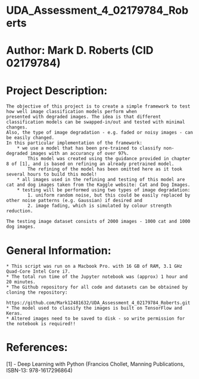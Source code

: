 # UDA_Assessment_4_02179784_Roberts
# Author: Mark D. Roberts (CID 02179784)

Project Description:
====================
    The objective of this project is to create a simple framework to test how well image classification models perform when
    presented with degraded images. The idea is that different classification models can be swapped-in/out and tested with minimal changes.
    Also, the type of image degradation - e.g. faded or noisy images - can be easily changed.
    In this particular implementation of the framework:
        * we use a model that has been pre-trained to classify non-degraded images with an accurancy of over 97%.
            This model was created using the guidance provided in chapter 8 of [1], and is based on refining an already pretrained model.
            The refining of the model has been omitted here as it took several hours to build this model!
        * all images used in the refining and testing of this model are cat and dog images taken from the Kaggle website: Cat and Dog Images.
        * testing will be performed using two types of image degradation:
            1. uniform random noise, but this could be easily replaced by other noise patterns (e.g. Gaussian) if desired and
            2. image fading, which is simulated by colour strength reduction.

    The testing image dataset consists of 2000 images - 1000 cat and 1000 dog images.

General Information:
====================
    * This script was run on a Macbook Pro. with 16 GB of RAM, 3.1 GHz Quad-Core Intel Core i7.
    * The total run time of the Jupyter notebook was (approx) 1 hour and 20 minutes.
    * The Github repository for all code and datasets can be obtained by cloning the repository:
           https://github.com/Mark12481632/UDA_Assessment_4_02179784_Roberts.git
    * The model used to classify the images is built on TensorFlow and Keras.
    * Altered images need to be saved to disk - so write permission for the notebook is required!!

References:
===========
[1] - Deep Learning with Python (Francios Chollet, Manning Publications, ISBN-13: 978-1617296864)
